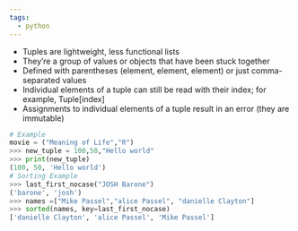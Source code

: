 ```yaml
---
tags:
  - python
---
```


- Tuples are lightweight, less functional lists
- They’re a group of values or objects that have been stuck together
- Defined with parentheses (element, element, element) or just comma-separated values
- Individual elements of a tuple can still be read with their index; for example, Tuple[index]
- Assignments to individual elements of a tuple result in an error (they are immutable)

```python
# Example
movie = ("Meaning of Life","R")
>>> new_tuple = 100,50,"Hello world"
>>> print(new_tuple)
(100, 50, 'Hello world')
# Sorting Example
>>> last_first_nocase("JOSH Barone")
('barone', 'josh')
>>> names =["Mike Passel","alice Passel", "danielle Clayton"]
>>> sorted(names, key=last_first_nocase)
['danielle Clayton', 'alice Passel', 'Mike Passel']
```

